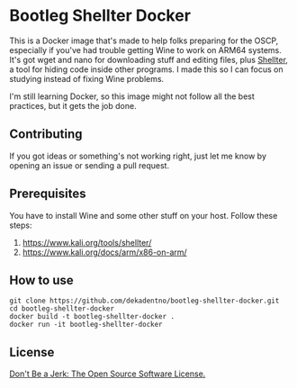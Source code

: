 # Bootleg Shellter Docker

This is a Docker image that's made to help folks preparing for the OSCP, especially if you've had trouble getting Wine to work on ARM64 systems. It's got wget and nano for downloading stuff and editing files, plus [Shellter](https://www.shellterproject.com/), a tool for hiding code inside other programs. I made this so I can focus on studying instead of fixing Wine problems.

I'm still learning Docker, so this image might not follow all the best practices, but it gets the job done.

## Contributing

If you got ideas or something's not working right, just let me know by opening an issue or sending a pull request.

## Prerequisites

You have to install Wine and some other stuff on your host. Follow these steps:
1. https://www.kali.org/tools/shellter/
2. https://www.kali.org/docs/arm/x86-on-arm/ 

## How to use

```shell
git clone https://github.com/dekadentno/bootleg-shellter-docker.git
cd bootleg-shellter-docker
docker build -t bootleg-shellter-docker .
docker run -it bootleg-shellter-docker
```

## License

[Don't Be a Jerk: The Open Source Software License.](https://github.com/evantahler/Dont-be-a-Jerk)